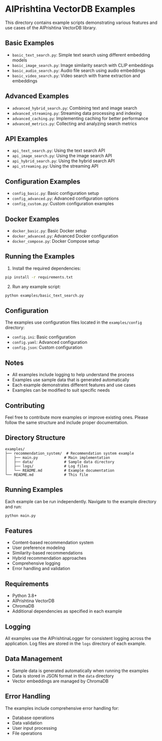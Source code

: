 # AIPrishtina VectorDB Examples

This directory contains example scripts demonstrating various features and use cases of the AIPrishtina VectorDB library.

## Basic Examples

- `basic_text_search.py`: Simple text search using different embedding models
- `basic_image_search.py`: Image similarity search with CLIP embeddings
- `basic_audio_search.py`: Audio file search using audio embeddings
- `basic_video_search.py`: Video search with frame extraction and embeddings

## Advanced Examples

- `advanced_hybrid_search.py`: Combining text and image search
- `advanced_streaming.py`: Streaming data processing and indexing
- `advanced_caching.py`: Implementing caching for better performance
- `advanced_metrics.py`: Collecting and analyzing search metrics

## API Examples

- `api_text_search.py`: Using the text search API
- `api_image_search.py`: Using the image search API
- `api_hybrid_search.py`: Using the hybrid search API
- `api_streaming.py`: Using the streaming API

## Configuration Examples

- `config_basic.py`: Basic configuration setup
- `config_advanced.py`: Advanced configuration options
- `config_custom.py`: Custom configuration examples

## Docker Examples

- `docker_basic.py`: Basic Docker setup
- `docker_advanced.py`: Advanced Docker configuration
- `docker_compose.py`: Docker Compose setup

## Running the Examples

1. Install the required dependencies:
```bash
pip install -r requirements.txt
```

2. Run any example script:
```bash
python examples/basic_text_search.py
```

## Configuration

The examples use configuration files located in the `examples/config` directory:
- `config.ini`: Basic configuration
- `config.yaml`: Advanced configuration
- `config.json`: Custom configuration

## Notes

- All examples include logging to help understand the process
- Examples use sample data that is generated automatically
- Each example demonstrates different features and use cases
- Examples can be modified to suit specific needs

## Contributing

Feel free to contribute more examples or improve existing ones. Please follow the same structure and include proper documentation.

## Directory Structure
```
examples/
├── recommendation_system/  # Recommendation system example
│   ├── main.py            # Main implementation
│   ├── data/              # Sample data directory
│   ├── logs/              # Log files
│   └── README.md          # Example documentation
└── README.md              # This file
```

## Running Examples
Each example can be run independently. Navigate to the example directory and run:
```bash
python main.py
```

## Features
- Content-based recommendation system
- User preference modeling
- Similarity-based recommendations
- Hybrid recommendation approaches
- Comprehensive logging
- Error handling and validation

## Requirements
- Python 3.8+
- AIPrishtina VectorDB
- ChromaDB
- Additional dependencies as specified in each example

## Logging
All examples use the AIPrishtinaLogger for consistent logging across the application. Log files are stored in the `logs` directory of each example.

## Data Management
- Sample data is generated automatically when running the examples
- Data is stored in JSON format in the `data` directory
- Vector embeddings are managed by ChromaDB

## Error Handling
The examples include comprehensive error handling for:
- Database operations
- Data validation
- User input processing
- File operations 